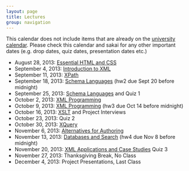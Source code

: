 ```yaml
---
layout: page
title: Lectures
group: navigation
---
```



This calendar does not include items that are already on the
[university calendar](http://www.luc.edu/academics/schedules/spring/academic_calendar.shtml).
Please check this calendar and sakai for any other important dates (e.g. drop
dates, quiz dates, presentation dates etc.)

* August 28, 2013: [Essential HTML and CSS](essential_html.html)
* September 4, 2013: [Introduction to XML](xml_introduction.html)
* September 11, 2013: [XPath](xpath.html)
* September 18, 2013: [Schema Languages](schema_languages.html) (hw2 due Sept 20 before midnight)
* September 25, 2013: [Schema Languages](schema_languages.html) and Quiz 1
* October 2, 2013: [XML Programming](xml_programming.html)
* October 9, 2013: [XML Programming](xml_programming.html) (hw3 due Oct 14 before midnight) 
* October 16, 2013: [XSLT](xslt.html) and Project Interviews
* October 23, 2013: Quiz 2
* October 30, 2013: [XQuery](xquery.html)
* November 6, 2013: [Alternatives for Authoring](alternatives.html)
* November 13, 2013: [Databases and Search](databases.html) (hw4 due Nov 8 before midnight) 
* November 20, 2013: [XML Applications and Case Studies](applications.html) Quiz 3
* November 27, 2013: Thanksgiving Break, No Class
* December 4, 2013: Project Presentations, Last Class
